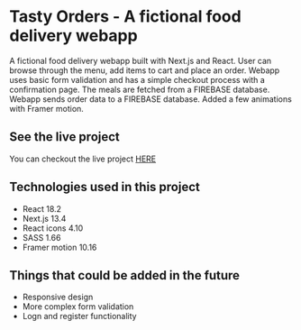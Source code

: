 # Tasty Orders - A fictional food delivery webapp

A fictional food delivery webapp built with Next.js and React. User can browse through the menu, add items to cart and place an order. Webapp uses basic form validation and has a simple checkout process with a confirmation page. The meals are fetched from a FIREBASE database. Webapp sends order data to a FIREBASE database. Added a few animations with Framer motion.

## See the live project

You can checkout the live project [HERE](https://64e7a820f4e89b04f81127ce--iridescent-snickerdoodle-087582.netlify.app/)

## Technologies used in this project

- React 18.2
- Next.js 13.4
- React icons 4.10
- SASS 1.66
- Framer motion 10.16

## Things that could be added in the future

- Responsive design
- More complex form validation
- Logn and register functionality
